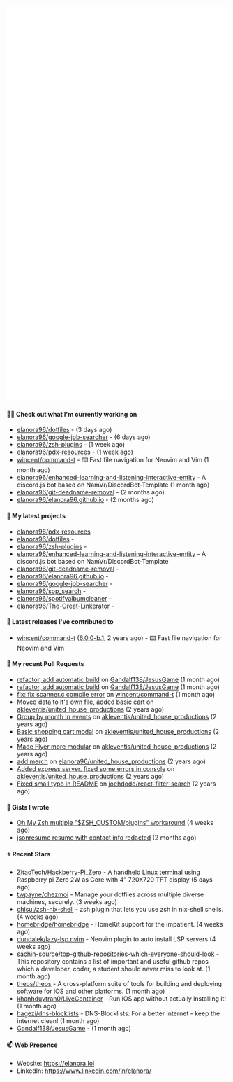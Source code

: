 <p align="center">
    <picture>
      <img alt="Metrics" src="github-metrics.svg" />
    </picture>
</p>

#### 👩‍💻 Check out what I'm currently working on

- [elanora96/dotfiles](https://github.com/elanora96/dotfiles) -  (3 days ago)
- [elanora96/google-job-searcher](https://github.com/elanora96/google-job-searcher) -  (6 days ago)
- [elanora96/zsh-plugins](https://github.com/elanora96/zsh-plugins) -  (1 week ago)
- [elanora96/pdx-resources](https://github.com/elanora96/pdx-resources) -  (1 week ago)
- [wincent/command-t](https://github.com/wincent/command-t) - ⌨️ Fast file navigation for Neovim and Vim (1 month ago)
- [elanora96/enhanced-learning-and-listening-interactive-entity](https://github.com/elanora96/enhanced-learning-and-listening-interactive-entity) - A discord.js bot based on NamVr/DiscordBot-Template (1 month ago)
- [elanora96/git-deadname-removal](https://github.com/elanora96/git-deadname-removal) -  (2 months ago)
- [elanora96/elanora96.github.io](https://github.com/elanora96/elanora96.github.io) -  (2 months ago)

#### 🌱 My latest projects

- [elanora96/pdx-resources](https://github.com/elanora96/pdx-resources) - 
- [elanora96/dotfiles](https://github.com/elanora96/dotfiles) - 
- [elanora96/zsh-plugins](https://github.com/elanora96/zsh-plugins) - 
- [elanora96/enhanced-learning-and-listening-interactive-entity](https://github.com/elanora96/enhanced-learning-and-listening-interactive-entity) - A discord.js bot based on NamVr/DiscordBot-Template
- [elanora96/git-deadname-removal](https://github.com/elanora96/git-deadname-removal) - 
- [elanora96/elanora96.github.io](https://github.com/elanora96/elanora96.github.io) - 
- [elanora96/google-job-searcher](https://github.com/elanora96/google-job-searcher) - 
- [elanora96/sop_search](https://github.com/elanora96/sop_search) - 
- [elanora96/spotifyalbumcleaner](https://github.com/elanora96/spotifyalbumcleaner) - 
- [elanora96/The-Great-Linkerator](https://github.com/elanora96/The-Great-Linkerator) - 

#### 🔭 Latest releases I've contributed to

- [wincent/command-t](https://github.com/wincent/command-t) ([6.0.0-b.1](https://github.com/wincent/command-t/releases/tag/6.0.0-b.1), 2 years ago) - ⌨️ Fast file navigation for Neovim and Vim

#### 🔨 My recent Pull Requests

- [refactor, add automatic build](https://github.com/Gandalf138/JesusGame/pull/2) on [Gandalf138/JesusGame](https://github.com/Gandalf138/JesusGame) (1 month ago)
- [refactor, add automatic build](https://github.com/Gandalf138/JesusGame/pull/1) on [Gandalf138/JesusGame](https://github.com/Gandalf138/JesusGame) (1 month ago)
- [fix: fix scanner.c compile error](https://github.com/wincent/command-t/pull/423) on [wincent/command-t](https://github.com/wincent/command-t) (1 month ago)
- [Moved data to it&#39;s own file, added basic cart](https://github.com/akleventis/united_house_productions/pull/5) on [akleventis/united_house_productions](https://github.com/akleventis/united_house_productions) (2 years ago)
- [Group by month in events](https://github.com/akleventis/united_house_productions/pull/4) on [akleventis/united_house_productions](https://github.com/akleventis/united_house_productions) (2 years ago)
- [Basic shopping cart modal](https://github.com/akleventis/united_house_productions/pull/3) on [akleventis/united_house_productions](https://github.com/akleventis/united_house_productions) (2 years ago)
- [Made Flyer more modular](https://github.com/akleventis/united_house_productions/pull/2) on [akleventis/united_house_productions](https://github.com/akleventis/united_house_productions) (2 years ago)
- [add merch](https://github.com/elanora96/united_house_productions/pull/1) on [elanora96/united_house_productions](https://github.com/elanora96/united_house_productions) (2 years ago)
- [Added express server, fixed some errors in console](https://github.com/akleventis/united_house_productions/pull/1) on [akleventis/united_house_productions](https://github.com/akleventis/united_house_productions) (2 years ago)
- [Fixed small typo in README](https://github.com/joehdodd/react-filter-search/pull/26) on [joehdodd/react-filter-search](https://github.com/joehdodd/react-filter-search) (2 years ago)

#### 📓 Gists I wrote

- [Oh My Zsh multiple &#34;$ZSH_CUSTOM/plugins&#34; workaround](https://gist.github.com/b2424fa9f70d7549fd0590c58949f686) (4 weeks ago)
- [jsonresume resume with contact info redacted](https://gist.github.com/f24a89e59871116e57c51869139f6276) (2 months ago)

#### ⭐ Recent Stars

- [ZitaoTech/Hackberry-Pi_Zero](https://github.com/ZitaoTech/Hackberry-Pi_Zero) - A handheld Linux terminal using Raspberry pi Zero 2W as Core with 4&#34; 720X720 TFT display (5 days ago)
- [twpayne/chezmoi](https://github.com/twpayne/chezmoi) - Manage your dotfiles across multiple diverse machines, securely. (3 weeks ago)
- [chisui/zsh-nix-shell](https://github.com/chisui/zsh-nix-shell) - zsh plugin that lets you use zsh in nix-shell shells. (4 weeks ago)
- [homebridge/homebridge](https://github.com/homebridge/homebridge) - HomeKit support for the impatient. (4 weeks ago)
- [dundalek/lazy-lsp.nvim](https://github.com/dundalek/lazy-lsp.nvim) - Neovim plugin to auto install LSP servers (4 weeks ago)
- [sachin-source/top-github-repositories-which-everyone-should-look](https://github.com/sachin-source/top-github-repositories-which-everyone-should-look) - This repository contains a list of important and useful github repos which a developer, coder, a student should never miss to look at. (1 month ago)
- [theos/theos](https://github.com/theos/theos) - A cross-platform suite of tools for building and deploying software for iOS and other platforms. (1 month ago)
- [khanhduytran0/LiveContainer](https://github.com/khanhduytran0/LiveContainer) - Run iOS app without actually installing it! (1 month ago)
- [hagezi/dns-blocklists](https://github.com/hagezi/dns-blocklists) - DNS-Blocklists: For a better internet - keep the internet clean! (1 month ago)
- [Gandalf138/JesusGame](https://github.com/Gandalf138/JesusGame) -  (1 month ago)

#### 📫 Web Presence

- Website: https://elanora.lol
- LinkedIn: https://www.linkedin.com/in/elanora/
